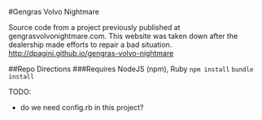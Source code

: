 #Gengras Volvo Nightmare

Source code from a project previously published at gengrasvolvonightmare.com. This website was taken down after the dealership made efforts to repair a bad situation.
http://dpagini.github.io/gengras-volvo-nightmare


##Repo Directions
###Requires
NodeJS (npm), Ruby
`npm install`
`bundle install`

TODO:
* do we need config.rb in this project?
